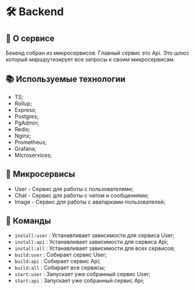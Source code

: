 # 🛠️ Backend

## 🔎 О сервисе

Бекенд собран из микросервисов. Главный сервис это Api. Это шлюз который маршрутизирует все запросы к своим микросервисам.

## 📚 Используемые технологии

- TS;
- Rollup;
- Express;
- Postgres;
- PgAdmin;
- Redis;
- Nginx;
- Prometheus;
- Grafana;
- Microservices;

## 💪 Микросервисы

- User - Сервис для работы с пользователями;
- Chat - Сервис для работы с чатом и сообщениями;
- Image - Сервис для работы с аватарками пользователей;

## 🔧 Команды

- `install:user` : Устанавливает зависимости для сервиса User;
- `install:api` : Устанавливает зависимости для сервиса Api;
- `install:all` : Устанавливает зависимости для всех сервисов;
- `build:user` : Собирает сервис User;
- `build:api` : Собирает сервис Api;
- `build:all` : Собирает все сервисы;
- `start:user` : Запускает уже собранный сервис User;
- `start:api` : Запускает уже собранный сервис Api;
